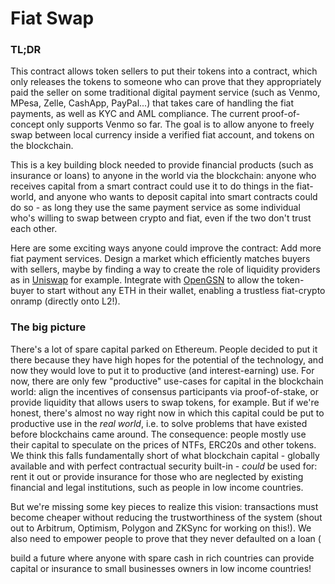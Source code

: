 # Fiat Swap

### TL;DR

This contract allows token sellers to put their tokens into a contract, which only releases the tokens to someone who can prove that they appropriately paid the seller on some traditional digital payment service (such as Venmo, MPesa, Zelle, CashApp, PayPal...) that takes care of handling the fiat payments, as well as KYC and AML compliance. The current proof-of-concept only supports Venmo so far. The goal is to allow anyone to freely swap between local currency inside a verified fiat account, and tokens on the blockchain. 

This is a key building block needed to provide financial products (such as insurance or loans) to anyone in the world via the blockchain: anyone who receives capital from a smart contract could use it to do things in the fiat-world, and anyone who wants to deposit capital into smart contracts could do so - as long they use the same payment service as some individual who's willing to swap between crypto and fiat, even if the two don't trust each other.

Here are some exciting ways anyone could improve the contract: Add more fiat payment services. Design a market which efficiently matches buyers with sellers, maybe by finding a way to create the role of liquidity providers as in [Uniswap](https://uniswap.com/) for example. Integrate with [OpenGSN](https://opengsn.org/) to allow the token-buyer to start without any ETH in their wallet, enabling a trustless fiat-crypto onramp (directly onto L2!). 

### The big picture
There's a lot of spare capital parked on Ethereum. People decided to put it there because they have high hopes for the potential of the technology, and now they would love to put it to productive (and interest-earning) use. For now, there are only few "productive" use-cases for capital in the blockchain world: align the incentives of consensus participants via proof-of-stake, or provide liquidity that allows users to swap tokens, for example. But if we're honest, there's almost no way right now in which this capital could be put to productive use in the _real world_, i.e. to solve problems that have existed before blockchains came around. The consequence: people mostly use their capital to speculate on the prices of NTFs, ERC20s and other tokens. We think this falls fundamentally short of what blockchain capital - globally available and with perfect contractual security built-in - _could_ be used for: rent it out or provide insurance for those who are neglected by existing financial and legal institutions, such as people in low income countries. 

But we're missing some key pieces to realize this vision: transactions must become cheaper without reducing the trustworthiness of the system (shout out to Arbitrum, Optimism, Polygon and ZKSync for working on this!). We also need to empower people to prove that they never defaulted on a loan (

build a future where anyone with spare cash in rich countries can provide capital or insurance to small businesses owners in low income countries!
